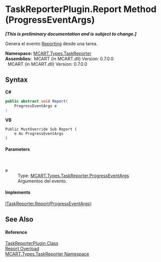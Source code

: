 # TaskReporterPlugin.Report Method (ProgressEventArgs)
 _**\[This is preliminary documentation and is subject to change.\]**_

Genera el evento <a href="65052312-da8d-d6d2-d86f-1c9cfcc4fc99">Reporting</a> desde una tarea.

**Namespace:**&nbsp;<a href="256f3901-18cb-eeca-835c-7de778822db3">MCART.Types.TaskReporter</a><br />**Assemblies:**&nbsp;&nbsp;MCART (in MCART.dll) Version: 0.7.0.0<br />&nbsp;&nbsp;MCART (in MCART.dll) Version: 0.7.0.0<br />

## Syntax

**C#**<br />
``` C#
public abstract void Report(
	ProgressEventArgs e
)
```

**VB**<br />
``` VB
Public MustOverride Sub Report ( 
	e As ProgressEventArgs
)
```


#### Parameters
&nbsp;<dl><dt>e</dt><dd>Type: <a href="ca737456-2d6f-7f13-63a9-5b5d228c5048">MCART.Types.TaskReporter.ProgressEventArgs</a><br />Argumentos del evento.</dd></dl>

#### Implements
<a href="7076ac0c-d04c-89bb-64b9-96cec354421e">ITaskReporter.Report(ProgressEventArgs)</a><br />

## See Also


#### Reference
<a href="2cca1eb3-f49c-080a-88d8-66137c07787e">TaskReporterPlugin Class</a><br /><a href="e1018988-2317-3fcc-5701-45d536a27739">Report Overload</a><br /><a href="256f3901-18cb-eeca-835c-7de778822db3">MCART.Types.TaskReporter Namespace</a><br />